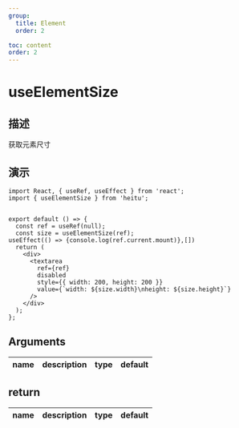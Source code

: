 ```yaml
---
group:
  title: Element
  order: 2

toc: content
order: 2
---
```

# useElementSize

## 描述

获取元素尺寸

## 演示


```tsx
import React, { useRef, useEffect } from 'react';
import { useElementSize } from 'heitu';


export default () => {
  const ref = useRef(null);
  const size = useElementSize(ref);
useEffect(() => {console.log(ref.current.mount)},[])
  return (
    <div>
      <textarea
        ref={ref}
        disabled
        style={{ width: 200, height: 200 }}
        value={`width: ${size.width}\nheight: ${size.height}`}
      />
    </div>
  );
};
```

## Arguments

| name        | description            | type                     | default                                        |
| ----------- | ---------------------- | ------------------------ | ---------------------------------------------- |


## return

| name      | description              | type                                        | default |
| --------- | ------------------------ | ------------------------------------------- | ------- |

